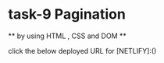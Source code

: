 # task-9 Pagination

** by using HTML , CSS and DOM **

click the below deployed URL for 
[NETLIFY]:()
